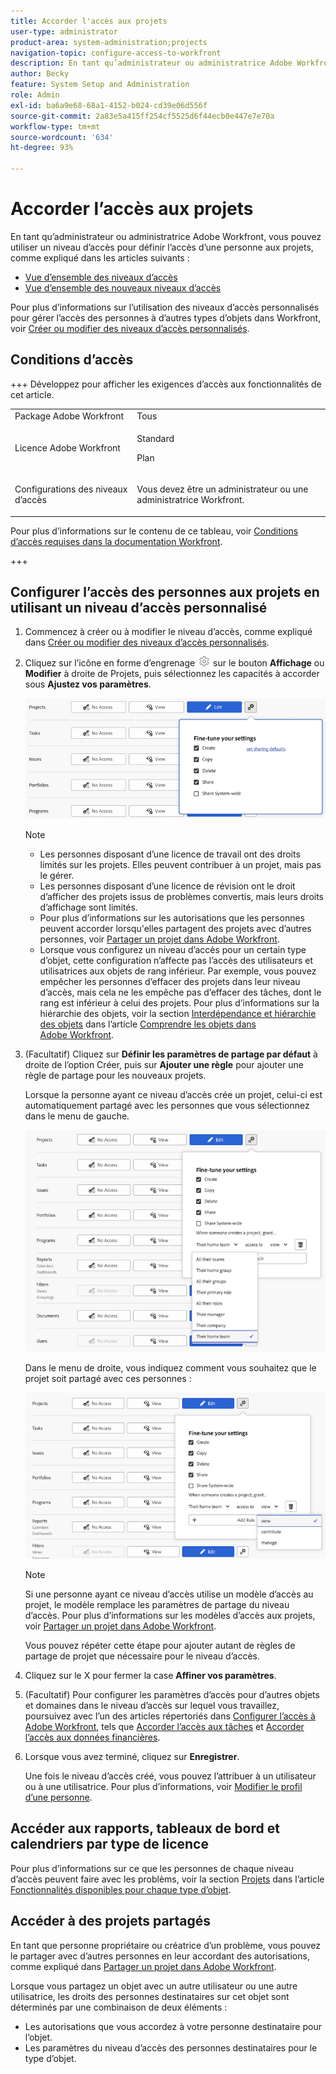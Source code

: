 ```yaml
---
title: Accorder l'accès aux projets
user-type: administrator
product-area: system-administration;projects
navigation-topic: configure-access-to-workfront
description: En tant qu’administrateur ou administratrice Adobe Workfront, vous pouvez utiliser un niveau d’accès pour définir l’accès d’une personne aux projets dans Workfront.
author: Becky
feature: System Setup and Administration
role: Admin
exl-id: ba6a9e68-68a1-4152-b024-cd39e06d556f
source-git-commit: 2a83e5a415ff254cf5525d6f44ecb0e447e7e70a
workflow-type: tm+mt
source-wordcount: '634'
ht-degree: 93%

---
```


# Accorder l’accès aux projets

<!-- Audited: 12/2023 -->

En tant qu’administrateur ou administratrice Adobe Workfront, vous pouvez utiliser un niveau d’accès pour définir l’accès d’une personne aux projets, comme expliqué dans les articles suivants :
* [Vue d’ensemble des niveaux d’accès](../../../administration-and-setup/add-users/access-levels-and-object-permissions/access-levels-overview.md)
* [Vue d’ensemble des nouveaux niveaux d’accès](/help/quicksilver/administration-and-setup/add-users/how-access-levels-work/access-level-overview.md)

Pour plus d’informations sur l’utilisation des niveaux d’accès personnalisés pour gérer l’accès des personnes à d’autres types d’objets dans Workfront, voir [Créer ou modifier des niveaux d’accès personnalisés](../../../administration-and-setup/add-users/configure-and-grant-access/create-modify-access-levels.md).

## Conditions d’accès

+++ Développez pour afficher les exigences d’accès aux fonctionnalités de cet article.

<table style="table-layout:auto"> 
 <col> 
 <col> 
 <tbody> 
  <tr> 
   <td role="rowheader">Package Adobe Workfront</td> 
   <td>Tous</td> 
  </tr> 
    <tr> 
   <td role="rowheader">Licence Adobe Workfront</td> 
   <td> <p>Standard</p>
   <p>Plan</p>
</td> 
  </tr> 
  <tr> 
   <td role="rowheader">Configurations des niveaux d’accès</td> 
   <td> <p>Vous devez être un administrateur ou une administratrice Workfront.</p> </td> 
  </tr> 
 </tbody> 
</table>

Pour plus d’informations sur le contenu de ce tableau, voir [Conditions d’accès requises dans la documentation Workfront](/help/quicksilver/administration-and-setup/add-users/access-levels-and-object-permissions/access-level-requirements-in-documentation.md).

+++

## Configurer l’accès des personnes aux projets en utilisant un niveau d’accès personnalisé

1. Commencez à créer ou à modifier le niveau d’accès, comme expliqué dans [Créer ou modifier des niveaux d’accès personnalisés](../../../administration-and-setup/add-users/configure-and-grant-access/create-modify-access-levels.md).
1. Cliquez sur l’icône en forme d’engrenage ![icône des paramètres d’engrenage](assets/gear-icon-settings.png) sur le bouton **Affichage** ou **Modifier** à droite de Projets, puis sélectionnez les capacités à accorder sous **Ajustez vos paramètres**.

   ![Ajuster les paramètres pour la copie de projets](assets/planner-fine-tune-your-settings-with-copy-projects.png)

   >[!NOTE]
   >
   >* Les personnes disposant d’une licence de travail ont des droits limités sur les projets. Elles peuvent contribuer à un projet, mais pas le gérer.
   >* Les personnes disposant d’une licence de révision ont le droit d’afficher des projets issus de problèmes convertis, mais leurs droits d’affichage sont limités.
   >* Pour plus d’informations sur les autorisations que les personnes peuvent accorder lorsqu&#39;elles partagent des projets avec d’autres personnes, voir [Partager un projet dans Adobe Workfront](../../../workfront-basics/grant-and-request-access-to-objects/share-a-project.md).
   >* Lorsque vous configurez un niveau d’accès pour un certain type d’objet, cette configuration n’affecte pas l’accès des utilisateurs et utilisatrices aux objets de rang inférieur. Par exemple, vous pouvez empêcher les personnes d’effacer des projets dans leur niveau d’accès, mais cela ne les empêche pas d’effacer des tâches, dont le rang est inférieur à celui des projets. Pour plus d’informations sur la hiérarchie des objets, voir la section [Interdépendance et hiérarchie des objets](../../../workfront-basics/navigate-workfront/workfront-navigation/understand-objects.md#understanding-interdependency-and-hierarchy-of-objects) dans l’article [Comprendre les objets dans Adobe Workfront](../../../workfront-basics/navigate-workfront/workfront-navigation/understand-objects.md).

1. (Facultatif) Cliquez sur **Définir les paramètres de partage par défaut** à droite de l’option Créer, puis sur **Ajouter une règle** pour ajouter une règle de partage pour les nouveaux projets.

   Lorsque la personne ayant ce niveau d’accès crée un projet, celui-ci est automatiquement partagé avec les personnes que vous sélectionnez dans le menu de gauche.

   ![](assets/project-sharing-menu.png)

   Dans le menu de droite, vous indiquez comment vous souhaitez que le projet soit partagé avec ces personnes :

   ![](assets/project-sharing-right-menu.png)

   >[!NOTE]
   >
   >Si une personne ayant ce niveau d’accès utilise un modèle d’accès au projet, le modèle remplace les paramètres de partage du niveau d’accès. Pour plus d’informations sur les modèles d’accès aux projets, voir [Partager un projet dans Adobe Workfront](../../../workfront-basics/grant-and-request-access-to-objects/share-a-project.md).

   Vous pouvez répéter cette étape pour ajouter autant de règles de partage de projet que nécessaire pour le niveau d’accès.

1. Cliquez sur le X pour fermer la case **Affiner vos paramètres**.
1. (Facultatif) Pour configurer les paramètres d’accès pour d’autres objets et domaines dans le niveau d’accès sur lequel vous travaillez, poursuivez avec l’un des articles répertoriés dans [Configurer l’accès à Adobe Workfront](../../../administration-and-setup/add-users/configure-and-grant-access/configure-access.md), tels que [Accorder l’accès aux tâches](../../../administration-and-setup/add-users/configure-and-grant-access/grant-access-tasks.md) et [Accorder l’accès aux données financières](../../../administration-and-setup/add-users/configure-and-grant-access/grant-access-financial.md).
1. Lorsque vous avez terminé, cliquez sur **Enregistrer**.

   Une fois le niveau d’accès créé, vous pouvez l’attribuer à un utilisateur ou à une utilisatrice. Pour plus d’informations, voir [Modifier le profil d’une personne](../../../administration-and-setup/add-users/create-and-manage-users/edit-a-users-profile.md).

## Accéder aux rapports, tableaux de bord et calendriers par type de licence

Pour plus d’informations sur ce que les personnes de chaque niveau d’accès peuvent faire avec les problèms, voir la section [Projets](../../../administration-and-setup/add-users/access-levels-and-object-permissions/functionality-available-for-each-object-type.md#projects) dans l’article [Fonctionnalités disponibles pour chaque type d’objet](../../../administration-and-setup/add-users/access-levels-and-object-permissions/functionality-available-for-each-object-type.md).

## Accéder à des projets partagés

En tant que personne propriétaire ou créatrice d’un problème, vous pouvez le partager avec d’autres personnes en leur accordant des autorisations, comme expliqué dans [Partager un projet dans Adobe Workfront](../../../workfront-basics/grant-and-request-access-to-objects/share-a-project.md).

<!--
If you make changes here, make them also in the "Grant access to" articles where this snippet had to be converted to text:
* reports, dashboards, and calendars
* financial data
* issue
-->

Lorsque vous partagez un objet avec un autre utilisateur ou une autre utilisatrice, les droits des personnes destinataires sur cet objet sont déterminés par une combinaison de deux éléments :

* Les autorisations que vous accordez à votre personne destinataire pour l’objet.
* Les paramètres du niveau d’accès des personnes destinataires pour le type d’objet.
